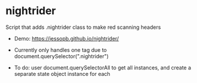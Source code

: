 # nightrider


Script that adds .nightrider class to make red scanning headers

- Demo: https://jessopb.github.io/nightrider/

- Currently only handles one tag due to document.querySelector(".nightrider")

- To do: user document.querySelectorAll to get all instances, and create a separate state object instance for each
